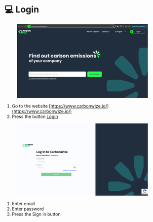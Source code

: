 # 💻 Login

<figure><img src="../.gitbook/assets/image (5) (1) (1) (1).png" alt=""><figcaption></figcaption></figure>

1. Go to the website [https://www.carbonwize.io/](https://www.carbonwize.io/)
2. Press the button [Login](https://app.carbonwize.io/)



<figure><img src="../.gitbook/assets/image (7) (1).png" alt=""><figcaption></figcaption></figure>

1. Enter email
2. ﻿﻿﻿Enter password
3. ﻿﻿﻿Press the Sign in button
